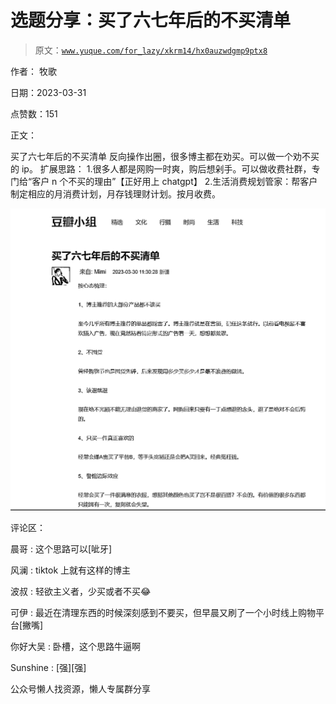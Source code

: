 # 选题分享：买了六七年后的不买清单

> 原文：[`www.yuque.com/for_lazy/xkrm14/hx0auzwdgmp9ptx8`](https://www.yuque.com/for_lazy/xkrm14/hx0auzwdgmp9ptx8)

作者： 牧歌

日期：2023-03-31

点赞数：151

正文：

买了六七年后的不买清单 反向操作出圈，很多博主都在劝买。可以做一个劝不买的 ip。 扩展思路： 1.很多人都是网购一时爽，购后想剁手。可以做收费社群，专门给“客户 n 个不买的理由”【正好用上 chatgpt】 2.生活消费规划管家：帮客户制定相应的月消费计划，月存钱理财计划。按月收费。

![](img/fa520cef02c09eac266a2c43ed7e0521.png)  

评论区：

晨哥 : 这个思路可以[呲牙]

风澜 : tiktok 上就有这样的博主

波叔 : 轻欲主义者，少买或者不买😂

可伊 : 最近在清理东西的时候深刻感到不要买，但早晨又刷了一个小时线上购物平台[撇嘴]

你好大吴 : 卧槽，这个思路牛逼啊

Sunshine : [强][强]

公众号懒人找资源，懒人专属群分享

